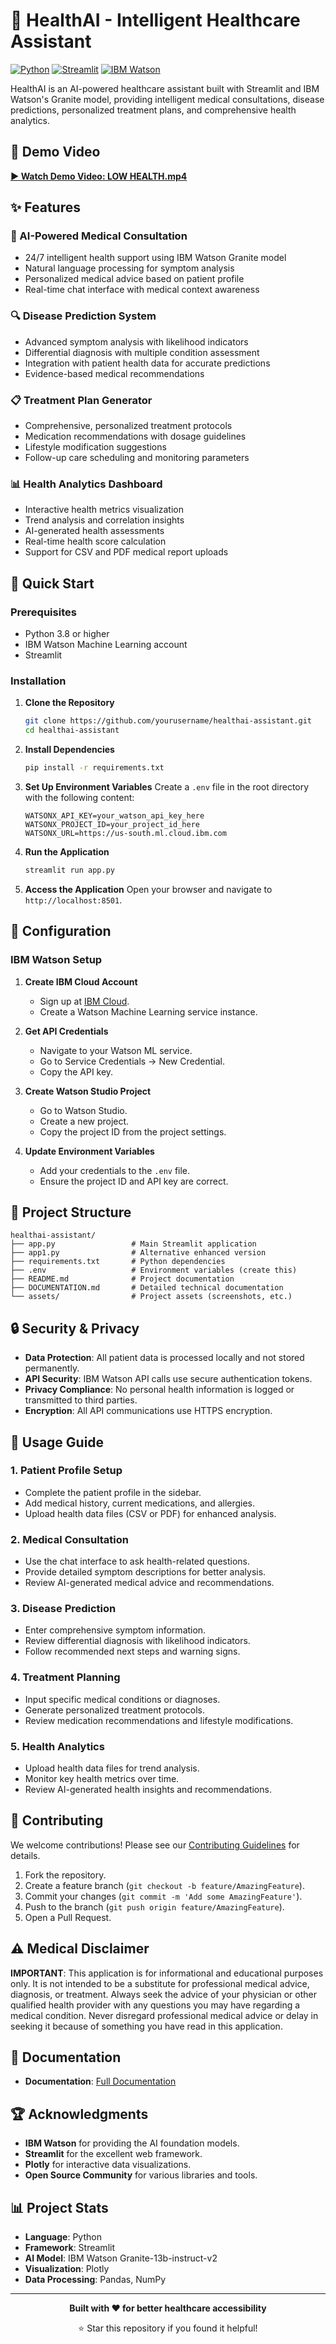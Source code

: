 # 🏥 HealthAI - Intelligent Healthcare Assistant

[![Python](https://img.shields.io/badge/Python-3.8+-blue.svg)](https://python.org)
[![Streamlit](https://img.shields.io/badge/Streamlit-1.28+-red.svg)](https://streamlit.io)
[![IBM Watson](https://img.shields.io/badge/IBM%20Watson-AI%20Powered-blue.svg)](https://www.ibm.com/watson)

HealthAI is an AI-powered healthcare assistant built with Streamlit and IBM Watson's Granite model, providing intelligent medical consultations, disease predictions, personalized treatment plans, and comprehensive health analytics.

## 🎥 Demo Video

**[▶️ Watch Demo Video: LOW HEALTH.mp4](LOW%20HEALTH.mp4)**

## ✨ Features

### 🤖 AI-Powered Medical Consultation
- 24/7 intelligent health support using IBM Watson Granite model
- Natural language processing for symptom analysis
- Personalized medical advice based on patient profile
- Real-time chat interface with medical context awareness

### 🔍 Disease Prediction System
- Advanced symptom analysis with likelihood indicators
- Differential diagnosis with multiple condition assessment
- Integration with patient health data for accurate predictions
- Evidence-based medical recommendations

### 📋 Treatment Plan Generator
- Comprehensive, personalized treatment protocols
- Medication recommendations with dosage guidelines
- Lifestyle modification suggestions
- Follow-up care scheduling and monitoring parameters

### 📊 Health Analytics Dashboard
- Interactive health metrics visualization
- Trend analysis and correlation insights
- AI-generated health assessments
- Real-time health score calculation
- Support for CSV and PDF medical report uploads

## 🚀 Quick Start

### Prerequisites
- Python 3.8 or higher
- IBM Watson Machine Learning account
- Streamlit

### Installation

1. **Clone the Repository**
   ```bash
   git clone https://github.com/yourusername/healthai-assistant.git
   cd healthai-assistant
   ```

2. **Install Dependencies**
   ```bash
   pip install -r requirements.txt
   ```

3. **Set Up Environment Variables**
   Create a `.env` file in the root directory with the following content:
   ```env
   WATSONX_API_KEY=your_watson_api_key_here
   WATSONX_PROJECT_ID=your_project_id_here
   WATSONX_URL=https://us-south.ml.cloud.ibm.com
   ```

4. **Run the Application**
   ```bash
   streamlit run app.py
   ```

5. **Access the Application**
   Open your browser and navigate to `http://localhost:8501`.

## 🔧 Configuration

### IBM Watson Setup

1. **Create IBM Cloud Account**
   - Sign up at [IBM Cloud](https://cloud.ibm.com).
   - Create a Watson Machine Learning service instance.

2. **Get API Credentials**
   - Navigate to your Watson ML service.
   - Go to Service Credentials → New Credential.
   - Copy the API key.

3. **Create Watson Studio Project**
   - Go to Watson Studio.
   - Create a new project.
   - Copy the project ID from the project settings.

4. **Update Environment Variables**
   - Add your credentials to the `.env` file.
   - Ensure the project ID and API key are correct.

## 📁 Project Structure

```
healthai-assistant/
├── app.py                 # Main Streamlit application
├── app1.py                # Alternative enhanced version
├── requirements.txt       # Python dependencies
├── .env                   # Environment variables (create this)
├── README.md              # Project documentation
├── DOCUMENTATION.md       # Detailed technical documentation
└── assets/                # Project assets (screenshots, etc.)
```

## 🔒 Security & Privacy

- **Data Protection**: All patient data is processed locally and not stored permanently.
- **API Security**: IBM Watson API calls use secure authentication tokens.
- **Privacy Compliance**: No personal health information is logged or transmitted to third parties.
- **Encryption**: All API communications use HTTPS encryption.

## 📖 Usage Guide

### 1. Patient Profile Setup
- Complete the patient profile in the sidebar.
- Add medical history, current medications, and allergies.
- Upload health data files (CSV or PDF) for enhanced analysis.

### 2. Medical Consultation
- Use the chat interface to ask health-related questions.
- Provide detailed symptom descriptions for better analysis.
- Review AI-generated medical advice and recommendations.

### 3. Disease Prediction
- Enter comprehensive symptom information.
- Review differential diagnosis with likelihood indicators.
- Follow recommended next steps and warning signs.

### 4. Treatment Planning
- Input specific medical conditions or diagnoses.
- Generate personalized treatment protocols.
- Review medication recommendations and lifestyle modifications.

### 5. Health Analytics
- Upload health data files for trend analysis.
- Monitor key health metrics over time.
- Review AI-generated health insights and recommendations.

## 🤝 Contributing

We welcome contributions! Please see our [Contributing Guidelines](CONTRIBUTING.md) for details.

1. Fork the repository.
2. Create a feature branch (`git checkout -b feature/AmazingFeature`).
3. Commit your changes (`git commit -m 'Add some AmazingFeature'`).
4. Push to the branch (`git push origin feature/AmazingFeature`).
5. Open a Pull Request.


## ⚠️ Medical Disclaimer

**IMPORTANT**: This application is for informational and educational purposes only. It is not intended to be a substitute for professional medical advice, diagnosis, or treatment. Always seek the advice of your physician or other qualified health provider with any questions you may have regarding a medical condition. Never disregard professional medical advice or delay in seeking it because of something you have read in this application.

## 📑 Documentation 

- **Documentation**: [Full Documentation](DOCUMENTATION.md)

## 🏆 Acknowledgments

- **IBM Watson** for providing the AI foundation models.
- **Streamlit** for the excellent web framework.
- **Plotly** for interactive data visualizations.
- **Open Source Community** for various libraries and tools.

## 📊 Project Stats

- **Language**: Python
- **Framework**: Streamlit
- **AI Model**: IBM Watson Granite-13b-instruct-v2
- **Visualization**: Plotly
- **Data Processing**: Pandas, NumPy

---

<div align="center">
  <p><strong>Built with ❤️ for better healthcare accessibility</strong></p>
  <p>⭐ Star this repository if you found it helpful!</p>
</div>
